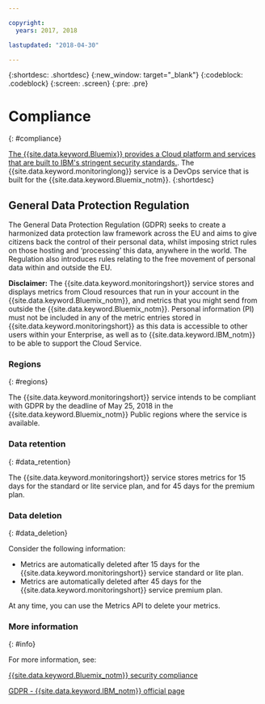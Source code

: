 ```yaml
---

copyright:
  years: 2017, 2018

lastupdated: "2018-04-30"

---
```



{:shortdesc: .shortdesc}
{:new_window: target="_blank"}
{:codeblock: .codeblock}
{:screen: .screen}
{:pre: .pre}


# Compliance
{: #compliance}

[The {{site.data.keyword.Bluemix}} provides a Cloud platform and services that are built to IBM's stringent security standards.](/docs/security/compliance.html#compliance). The {{site.data.keyword.monitoringlong}} service is a DevOps service that is built for the {{site.data.keyword.Bluemix_notm}}. 
{:shortdesc}


## General Data Protection Regulation

The General Data Protection Regulation (GDPR) seeks to create a harmonized data protection law framework across the EU and aims to give citizens back the control of their personal data, whilst imposing strict rules on those hosting and ‘processing’ this data, anywhere in the world. The Regulation also introduces rules relating to the free movement of personal data within and outside the EU. 

**Disclaimer:** The {{site.data.keyword.monitoringshort}} service stores and displays metrics from Cloud resources that run in your account in the {{site.data.keyword.Bluemix_notm}}, and  metrics that you might send from outside the {{site.data.keyword.Bluemix_notm}}. Personal information (PI) must not be included in any of the metric entries stored in {{site.data.keyword.monitoringshort}} as this data is accessible to other users within your Enterprise, as well as to {{site.data.keyword.IBM_notm}} to be able to support the Cloud Service.

### Regions
{: #regions}

The {{site.data.keyword.monitoringshort}} service intends to be compliant with GDPR by the deadline of May 25, 2018 in the {{site.data.keyword.Bluemix_notm}} Public regions where the service is available.


### Data retention
{: #data_retention}

The {{site.data.keyword.monitoringshort}} service stores metrics for 15 days for the standard or lite service plan, and for 45 days for the premium plan.


### Data deletion
{: #data_deletion}

Consider the following information:

* Metrics are automatically deleted after 15 days for the {{site.data.keyword.monitoringshort}} service standard or lite plan.
* Metrics are automatically deleted after 45 days for the {{site.data.keyword.monitoringshort}} service premium plan.


 At any time, you can  use the Metrics API to delete your metrics. 



### More information
{: #info}

For more information, see:

[{{site.data.keyword.Bluemix_notm}} security compliance](/docs/security/compliance.html#compliance)

[GDPR - {{site.data.keyword.IBM_notm}} official page](https://www.ibm.com/data-responsibility/gdpr/)




